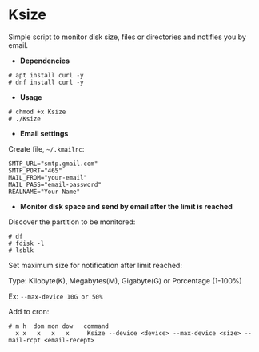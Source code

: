 # Ksize
Simple script to monitor disk size, files or directories and notifies you by email.

- **Dependencies**
```
# apt install curl -y
# dnf install curl -y
```
- **Usage**
```
# chmod +x Ksize
# ./Ksize
```
- **Email settings**

Create file, `~/.kmailrc`:
```
SMTP_URL="smtp.gmail.com"
SMTP_PORT="465"
MAIL_FROM="your-email"
MAIL_PASS="email-password"
REALNAME="Your Name"
```
- **Monitor disk space and send by email after the limit is reached**

Discover the partition to be monitored:
```
# df
# fdisk -l
# lsblk
```
Set maximum size for notification after limit reached:

Type: Kilobyte(K), Megabytes(M), Gigabyte(G) or Porcentage (1-100%)

Ex: `--max-device 10G or 50%`

Add to cron:
```
# m h  dom mon dow   command
  x x   x   x   x     Ksize --device <device> --max-device <size> --mail-rcpt <email-recept>
```
